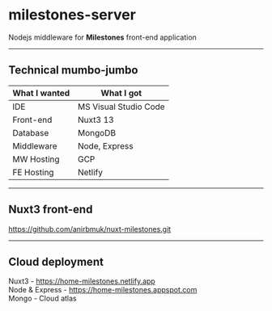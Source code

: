 # milestones-server
Nodejs middleware for **Milestones** front-end application  

- - - -  

## Technical mumbo-jumbo  
What I wanted     | What I got  
----------------- | --------------  
IDE               | MS Visual Studio Code  
Front-end         | Nuxt3 13  
Database          | MongoDB  
Middleware        | Node, Express  
MW Hosting        | GCP  
FE Hosting        | Netlify  

- - - -  

## Nuxt3 front-end  
https://github.com/anirbmuk/nuxt-milestones.git  

- - - -

## Cloud deployment
Nuxt3 - https://home-milestones.netlify.app  
Node & Express - https://home-milestones.appspot.com  
Mongo - Cloud atlas  
